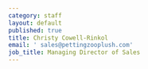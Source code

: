 ```yaml
---
category: staff
layout: default
published: true
title: Christy Cowell-Rinkol
email: ' sales@pettingzooplush.com'
job_title: Managing Director of Sales
---
```

